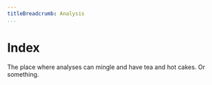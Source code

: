 ```yaml
---
titleBreadcrumb: Analysis
...
```

Index
===============================

The place where analyses can mingle and have tea and hot cakes. Or something.
